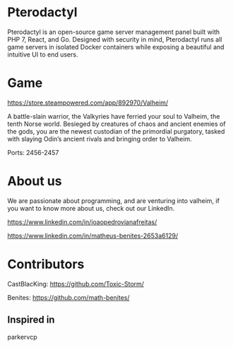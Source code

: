 # Pterodactyl
Pterodactyl is an open-source game server management panel built with PHP 7, React, and Go. Designed with security in mind, Pterodactyl runs all game servers in isolated Docker containers while exposing a beautiful and intuitive UI to end users. 

# Game
https://store.steampowered.com/app/892970/Valheim/

A battle-slain warrior, the Valkyries have ferried your soul to Valheim, the tenth Norse world. Besieged by creatures of chaos and ancient enemies of the gods, you are the newest custodian of the primordial purgatory, tasked with slaying Odin’s ancient rivals and bringing order to Valheim.

Ports: 2456-2457

# About us
We are passionate about programming, and are venturing into valheim, if you want to know more about us, check out our LinkedIn.

https://www.linkedin.com/in/joaopedrovianafreitas/

https://www.linkedin.com/in/matheus-benites-2653a6129/

# Contributors
CastBlacKing: https://github.com/Toxic-Storm/

Benites: https://github.com/math-benites/

## Inspired in
parkervcp